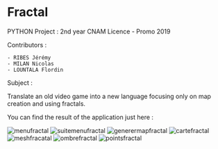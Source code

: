 # Fractal

 PYTHON Project : 2nd year CNAM Licence - Promo 2019
 
 Contributors :
 
    - RIBES Jérémy
    - MILAN Nicolas
    - LOUNTALA Flordin
 
 Subject :
 
Translate an old video game into a new language focusing only on map creation and using fractals.

You can find the result of the application just here :

![menufractal](https://user-images.githubusercontent.com/71068295/228625853-2bdd019b-c360-4957-8b2a-57807df95763.png)
![suitemenufractal](https://user-images.githubusercontent.com/71068295/228625930-f0a7b217-0cf0-4d9a-b1cb-f70e1b8efc26.png)
![generermapfractal](https://user-images.githubusercontent.com/71068295/228625986-ca0cc9a9-d4ee-42b6-b9ae-63537684a545.png)
![cartefractal](https://user-images.githubusercontent.com/71068295/228626046-ed545508-8793-464e-9164-2c950b9d8f59.png)
![meshfracatal](https://user-images.githubusercontent.com/71068295/228626067-f8d0987f-c3a6-495b-a8f8-590705cd35ea.png)
![ombrefractal](https://user-images.githubusercontent.com/71068295/228626091-3404005f-260a-470a-bb49-2edb355a38e7.png)
![pointsfractal](https://user-images.githubusercontent.com/71068295/228626114-6c67cf8b-6c2a-4df8-9631-def909bea6d7.png)

